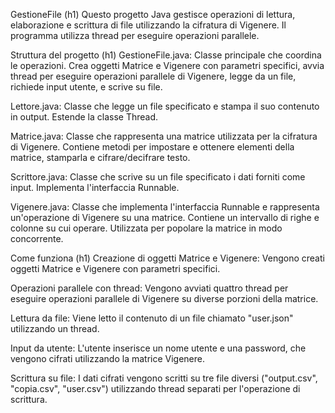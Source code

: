 GestioneFile (h1)
Questo progetto Java gestisce operazioni di lettura, elaborazione e scrittura di file utilizzando la cifratura di Vigenere. Il programma utilizza thread per eseguire operazioni parallele.

Struttura del progetto (h1)
GestioneFile.java: Classe principale che coordina le operazioni. Crea oggetti Matrice e Vigenere con parametri specifici, avvia thread per eseguire operazioni parallele di Vigenere, legge da un file, richiede input utente, e scrive su file.

Lettore.java: Classe che legge un file specificato e stampa il suo contenuto in output. Estende la classe Thread.

Matrice.java: Classe che rappresenta una matrice utilizzata per la cifratura di Vigenere. Contiene metodi per impostare e ottenere elementi della matrice, stamparla e cifrare/decifrare testo.

Scrittore.java: Classe che scrive su un file specificato i dati forniti come input. Implementa l'interfaccia Runnable.

Vigenere.java: Classe che implementa l'interfaccia Runnable e rappresenta un'operazione di Vigenere su una matrice. Contiene un intervallo di righe e colonne su cui operare. Utilizzata per popolare la matrice in modo concorrente.

Come funziona (h1)
Creazione di oggetti Matrice e Vigenere: Vengono creati oggetti Matrice e Vigenere con parametri specifici.

Operazioni parallele con thread: Vengono avviati quattro thread per eseguire operazioni parallele di Vigenere su diverse porzioni della matrice.

Lettura da file: Viene letto il contenuto di un file chiamato "user.json" utilizzando un thread.

Input da utente: L'utente inserisce un nome utente e una password, che vengono cifrati utilizzando la matrice Vigenere.

Scrittura su file: I dati cifrati vengono scritti su tre file diversi ("output.csv", "copia.csv", "user.csv") utilizzando thread separati per l'operazione di scrittura.




